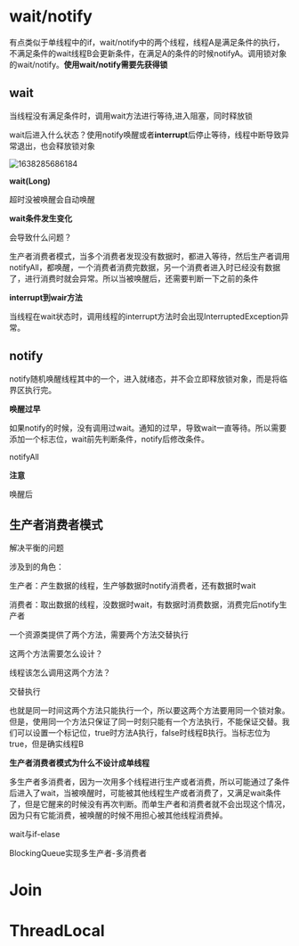 # wait/notify

有点类似于单线程中的if，wait/notify中的两个线程，线程A是满足条件的执行，不满足条件的wait线程B会更新条件，在满足A的条件的时候notifyA。调用锁对象的wait/notify。**使用wait/notify需要先获得锁**



## **wait**

当线程没有满足条件时，调用wait方法进行等待,进入阻塞，同时释放锁

wait后进入什么状态？使用notify唤醒或者**interrupt**后停止等待，线程中断导致异常退出，也会释放锁对象

![1638285686184](..\..\..\..\img\1638285686184.png)



**wait(Long)**

超时没被唤醒会自动唤醒



**wait条件发生变化**

会导致什么问题？



生产者消费者模式，当多个消费者发现没有数据时，都进入等待，然后生产者调用notifyAll，都唤醒，一个消费者消费完数据，另一个消费者进入时已经没有数据了，进行消费时就会异常。所以当被唤醒后，还需要判断一下之前的条件



**interrupt到wair方法**

当线程在wait状态时，调用线程的interrupt方法时会出现InterruptedException异常。



## **notify**

notify随机唤醒线程其中的一个，进入就绪态，并不会立即释放锁对象，而是将临界区执行完。



**唤醒过早**

如果notify的时候，没有调用过wait。通知的过早，导致wait一直等待。所以需要添加一个标志位，wait前先判断条件，notify后修改条件。



notifyAll



**注意**

唤醒后



## 生产者消费者模式

解决平衡的问题



涉及到的角色：

生产者：产生数据的线程，生产够数据时notify消费者，还有数据时wait

消费者：取出数据的线程，没数据时wait，有数据时消费数据，消费完后notify生产者





一个资源类提供了两个方法，需要两个方法交替执行

这两个方法需要怎么设计？

线程该怎么调用这两个方法？

交替执行

也就是同一时间这两个方法只能执行一个，所以要这两个方法要用同一个锁对象。但是，使用同一个方法只保证了同一时刻只能有一个方法执行，不能保证交替。我们可以设置一个标记位，true时方法A执行，false时线程B执行。当标志位为true，但是确实线程B



**生产者消费者模式为什么不设计成单线程**



多生产者多消费者，因为一次用多个线程进行生产或者消费，所以可能通过了条件后进入了wait，当被唤醒时，可能被其他线程生产或者消费了，又满足wait条件了，但是它醒来的时候没有再次判断。而单生产者和消费者就不会出现这个情况，因为只有它能消费，被唤醒的时候不用担心被其他线程消费掉。



wait与if-elase









































BlockingQueue实现多生产者-多消费者

















# Join





# ThreadLocal